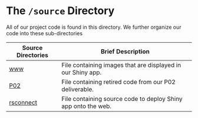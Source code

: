 # The `/source` Directory

All of our project code is found in this directory.  We further organize our code into 
these sub-directories

|Source Directories | Brief Description|
|---------------| -----------------|
|[www](./www) | File containing images that are displayed in our Shiny app.
|[P02](./P02) | File containing retired code from our P02 deliverable.
|[rsconnect](./rsconnect) | File containing source code to deploy Shiny app onto the web.
